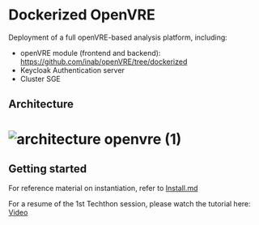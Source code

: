 # Dockerized OpenVRE

Deployment of a full openVRE-based analysis platform, including:

- openVRE module (frontend and backend): https://github.com/inab/openVRE/tree/dockerized
- Keycloak Authentication server
- Cluster SGE 

## Architecture

![architecture openvre (1)](https://user-images.githubusercontent.com/57795749/201643520-3e7b6cdf-b6c4-4985-9385-9a7b738174eb.png)
=======

## Getting started
For reference material on instantiation, refer to [Install.md](https://github.com/inab/openVRE-core-dev/blob/techton2025/Install.md)


For a resume of the 1st Techthon session, please watch the tutorial here: [Video](https://github.com/inab/openVRE-core-dev/blob/techton2025/techthon_examples/openVRE_techthon_1session.mp4)